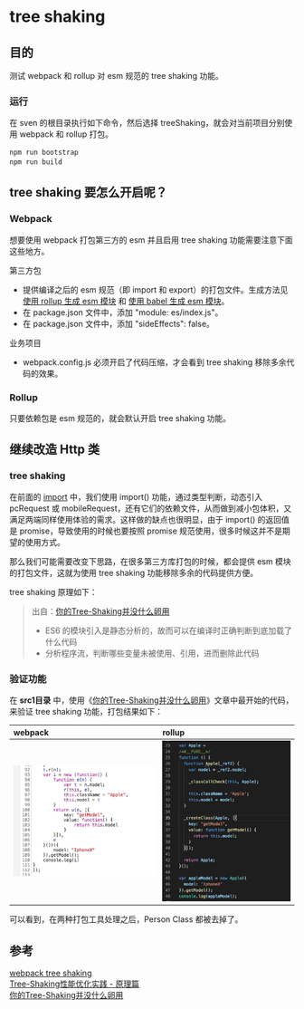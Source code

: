 # tree shaking

## 目的
测试 webpack 和 rollup 对 esm 规范的 tree shaking 功能。

### 运行
在 sven 的根目录执行如下命令，然后选择 treeShaking，就会对当前项目分别使用 webpack 和 rollup 打包。
```javascript
npm run bootstrap
npm run build
```

## tree shaking 要怎么开启呢？

### Webpack
想要使用 webpack 打包第三方的 esm 并且启用 tree shaking 功能需要注意下面这些地方。

第三方包
- 提供编译之后的 esm 规范（即 import 和 export）的打包文件。生成方法见 [使用 rollup 生成 esm 模块](https://github.com/104gogo/sven/tree/master/packages/esm2) 和 [使用 babel 生成 esm 模块](https://github.com/104gogo/sven/tree/master/packages/esm3)。
- 在 package.json 文件中，添加 "module: es/index.js"。
- 在 package.json 文件中，添加 "sideEffects": false。

业务项目
- webpack.config.js 必须开启了代码压缩，才会看到 tree shaking 移除多余代码的效果。

### Rollup
只要依赖包是 esm 规范的，就会默认开启 tree shaking 功能。

## 继续改造 Http 类

### tree shaking
在前面的 [import](https://github.com/104gogo/sven/tree/master/packages/import) 中，我们使用 import() 功能，通过类型判断，动态引入 pcRequest 或 mobileRequest，还有它们的依赖文件，从而做到减小包体积，又满足两端同样使用体验的需求。这样做的缺点也很明显，由于 import() 的返回值是 promise，导致使用的时候也要按照 promise 规范使用，很多时候这并不是期望的使用方式。

那么我们可能需要改变下思路，在很多第三方库打包的时候，都会提供 esm 模块的打包文件，这就为使用 tree shaking 功能移除多余的代码提供方便。

tree shaking 原理如下：
> 出自：[你的Tree-Shaking并没什么卵用](https://juejin.im/post/5a5652d8f265da3e497ff3de)
> - ES6 的模块引入是静态分析的，故而可以在编译时正确判断到底加载了什么代码
> - 分析程序流，判断哪些变量未被使用、引用，进而删除此代码

### 验证功能
在 **src1目录** 中，使用《[你的Tree-Shaking并没什么卵用](https://juejin.im/post/5a5652d8f265da3e497ff3de)》文章中最开始的代码，来验证 tree shaking 功能，打包结果如下：

| webpack | rollup |
|     :---      |     :---      |
| ![src1Webpack](https://github.com/104gogo/sven/raw/master/packages/treeShaking/images/src1-webpack.png)     | ![src1Rollup](https://github.com/104gogo/sven/raw/master/packages/treeShaking/images/src1-rollup.png)    |

可以看到，在两种打包工具处理之后，Person Class 都被去掉了。

## 参考
[webpack tree shaking](https://webpack.docschina.org/guides/tree-shaking/)  
[Tree-Shaking性能优化实践 - 原理篇](https://zhuanlan.zhihu.com/p/32554436)  
[你的Tree-Shaking并没什么卵用](https://juejin.im/post/5a5652d8f265da3e497ff3de)  
